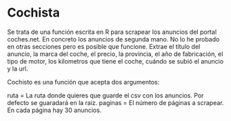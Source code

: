 # Cochista
Se trata de una función escrita en R para scrapear los anuncios del portal coches.net. En concreto los anuncios de segunda mano. No lo he probado en otras secciones pero es posible que funcione. Extrae el título del anuncio, la marca del coche, el precio, la provincia, el año de fabricación, el tipo de motor, los kilometros que tiene el coche, cuándo se subió el anuncio y la url.

Cochisto es una función que acepta dos argumentos:

ruta = La ruta donde quieres que guarde el csv con los anuncios. Por defecto se guaradará en la raiz.
paginas = El número de páginas a scrapear. En cada página hay 30 anuncios.

